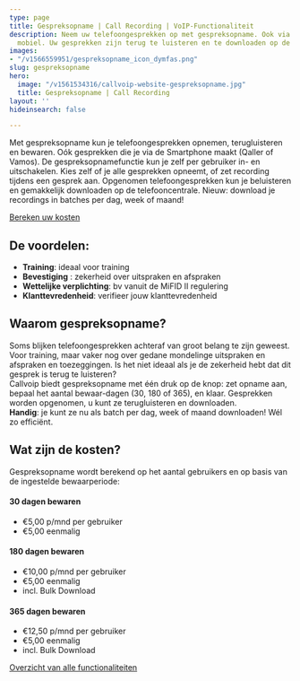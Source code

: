 ```yaml
---
type: page
title: Gespreksopname | Call Recording | VoIP-Functionaliteit
description: Neem uw telefoongesprekken op met gespreksopname. Ook via Qaller en Vamos
  mobiel. Uw gesprekken zijn terug te luisteren en te downloaden op de Hosted telefooncentrale.
images:
- "/v1566559951/gespreksopname_icon_dymfas.png"
slug: gespreksopname
hero:
  image: "/v1561534316/callvoip-website-gespreksopname.jpg"
  title: Gespreksopname | Call Recording
layout: ''
hideinsearch: false

---
```

    

Met gespreksopname kun je telefoongesprekken opnemen, terugluisteren en bewaren. Oók gesprekken die je via de Smartphone maakt (Qaller of Vamos). De gespreksopnamefunctie kun je zelf per gebruiker in- en uitschakelen. Kies zelf of je alle gesprekken opneemt, of zet recording tijdens een gesprek aan. Opgenomen telefoongesprekken kun je beluisteren en gemakkelijk downloaden op de telefooncentrale. Nieuw: download je recordings in batches per dag, week of maand!

<a href="/calculator/" class="button">Bereken uw kosten</a>

## De voordelen:

* **Training**: ideaal voor training
* **Bevestiging** : zekerheid over uitspraken en afspraken
* **Wettelijke verplichting**: bv vanuit de MiFID II regulering
* **Klanttevredenheid**: verifieer jouw klanttevredenheid

## Waarom gespreksopname?

Soms blijken telefoongesprekken achteraf van groot belang te zijn geweest. Voor training, maar vaker nog over gedane mondelinge uitspraken en afspraken en toezeggingen. Is het niet ideaal als je de zekerheid hebt dat dit gesprek is terug te luisteren?  
Callvoip biedt gespreksopname met één druk op de knop: zet opname aan, bepaal het aantal bewaar-dagen (30, 180 of 365), en klaar. Gesprekken worden opgenomen, u kunt ze terugluisteren en downloaden.  
**Handig**: je kunt ze nu als batch per dag, week of maand downloaden! Wél zo efficiënt.

## Wat zijn de kosten?

Gespreksopname wordt berekend op het aantal gebruikers en op basis van de ingestelde bewaarperiode:

#### 30 dagen bewaren

* €5,00 p/mnd per gebruiker
* €5,00 eenmalig

#### 180 dagen bewaren

* €10,00 p/mnd per gebruiker
* €5,00 eenmalig
* incl. Bulk Download

#### 365 dagen bewaren

* €12,50 p/mnd per gebruiker
* €5,00 eenmalig
* incl. Bulk Download

<a href="/telefonie/functionaliteiten/" class="button">Overzicht van alle functionaliteiten</a>